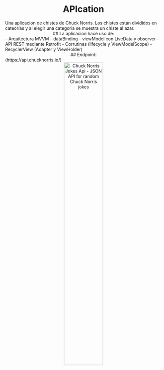 <div align="center">

# APIcation
</div>
Una aplicacion de chistes de Chuck Norris.
Los chistes están divididos en cateorías y al elegir una categoría se muestra un chiste al azar.

<div align="center">
## La aplicacion hace uso de:
</div>
- Arquitectura MVVM
- dataBinding
- viewModel con LiveData y observer
- API REST mediante Retrofit
- Corrutinas (lifecycle y ViewModelScope)
- RecyclerView (Adapter y ViewHolder)

<div align="center">
  ## Endpoint:
</div>
(https://api.chucknorris.io/)
  <div align="center">
  <img alt="Chuck Norris Jokes Api - JSON API for random Chuck Norris jokes" src="https://api.chucknorris.io/img/chucknorris_logo_coloured_small@2x.png" width="50%">
</div>
